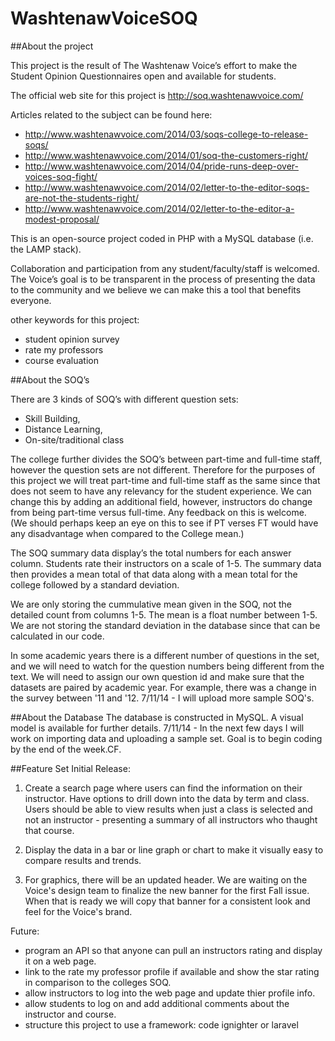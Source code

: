 WashtenawVoiceSOQ
=================

##About the project

This project is the result of The Washtenaw Voice’s effort to make the Student Opinion Questionnaires open and available for students.  

The official web site for this project is http://soq.washtenawvoice.com/

Articles related to the subject can be found here:

* http://www.washtenawvoice.com/2014/03/soqs-college-to-release-soqs/
* http://www.washtenawvoice.com/2014/01/soq-the-customers-right/
* http://www.washtenawvoice.com/2014/04/pride-runs-deep-over-voices-soq-fight/
* http://www.washtenawvoice.com/2014/02/letter-to-the-editor-soqs-are-not-the-students-right/
* http://www.washtenawvoice.com/2014/02/letter-to-the-editor-a-modest-proposal/

This is an open-source project coded in PHP with a MySQL database (i.e. the LAMP stack).

Collaboration and participation from any student/faculty/staff is welcomed. The Voice’s goal is to be transparent in the process of presenting the data to the community and we believe we can make this a tool that benefits everyone.

other keywords for this project:
* student opinion survey
* rate my professors
* course evaluation

##About the SOQ’s

There are 3 kinds of SOQ’s with different question sets:
* Skill Building,
* Distance Learning,
* On-site/traditional class

The college further divides the SOQ’s between part-time and full-time staff, however the question sets are not different. Therefore for the purposes of this project we will treat part-time and full-time staff as the same since that does not seem to have any relevancy for the student experience. We can change this by adding an additional field, however, instructors do change from being part-time versus full-time. Any feedback on this is welcome.  (We should perhaps keep an eye on this to see if PT verses FT would have any disadvantage when compared to the College mean.)

The SOQ summary data display’s the total numbers for each answer column. Students rate their instructors on a scale of 1-5. The summary data then provides a mean total of that data along with a mean total for the college followed by a standard deviation.

We are only storing the cummulative mean given in the SOQ, not the detailed count from columns 1-5.  The mean is a float number between 1-5. We are not storing the standard deviation in the database since that can be calculated in our code.

In some academic years there is a different number of questions in the set, and we will need to watch for the question numbers being different from the text.  We will need to assign our own question id and make sure that the datasets are paired by academic year. For example, there was a change in the survey between '11 and '12. 7/11/14 - I will upload more sample SOQ's.

##About the Database
The database is constructed in MySQL.  A visual model is available for further details.
7/11/14 - In the next few days I will work on importing data and uploading a sample set. Goal is to begin coding by the end of the week.CF.

##Feature Set
Initial Release:

1. Create a search page where users can find the information on their instructor.  Have options to drill down into the data by term and class. Users should be able to view results when just a class is selected and not an instructor - presenting a summary of all instructors who thaught that course.

2. Display the data in a bar or line graph or chart to make it visually easy to compare results and trends.

3. For graphics, there will be an updated header.  We are waiting on the Voice's design team to finalize the new banner for the first Fall issue.  When that is ready we will copy that banner for a consistent look and feel for the Voice's brand.

Future:
* program an API so that anyone can pull an instructors rating and display it on a web page.
* link to the rate my professor profile if available and show the star rating in comparison to the colleges SOQ. 
* allow instructors to log into the web page and update thier profile info.
* allow students to log on and add additional comments about the instructor and course.
* structure this project to use a framework: code ignighter or laravel